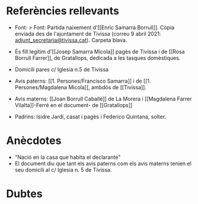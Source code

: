 # Referències rellevants
- Font: > Font: Partida naixement d'[[Enric Samarra Borrull]]. Còpia enviada des de l'ajuntament de Tivissa (correu  9 abril 2021: adjunt_secretaria@tivissa.cat). Carpeta blava.

-  És fill legítim d'[[Josep Samarra Micola]] pagès de Tivissa i de [[Rosa Borrull Farrer]], de Gratallops, dedicada a les tasques domèstiques.
-  Domicili pares c/ Iglesia n.5 de Tivissa

-   Avis paterns: [[1. Persones/Francisco Samarra]]  i de [[1. Persones/Magdalena Micola]], ambdós de [[Tivissa]].
-  Avis materns: [[Joan Borrull Caballé]] de La Morera i [[Magdalena Farrer Vilalta]]-Ferré en el document- de [[Gratallops]]

-  Padrins: Isidre Jardí, casat i pagès i Federico Quintana, solter.


# Anècdotes
-  "Nació en la casa que habita el declarante"
-  El document diu que tant els avis paterns com els avis materns tenien el seu domicili al c/ Iglesia n. 5 de Tivissa.

# Dubtes

